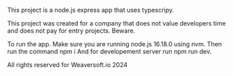 This project is a node.js express app that uses typescripy.

This project was created for a company that does not value developers time and does not pay for entry projects.
Beware.

To run the app.
Make sure you are running node.js 16.18.0 using nvm.
Then run the command npm i
And for developement server run npm run dev.

All rights reserved for Weaversoft.io 2024